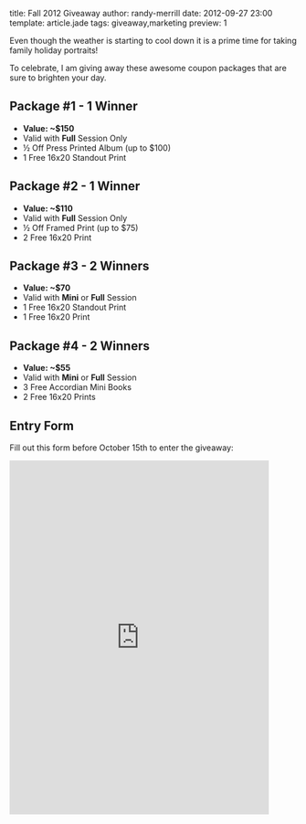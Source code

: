 title: Fall 2012 Giveaway
author: randy-merrill
date: 2012-09-27 23:00
template: article.jade
tags: giveaway,marketing
preview: 1

Even though the weather is starting to cool down it is a prime time for taking family holiday portraits!

To celebrate, I am giving away these awesome coupon packages that are sure to brighten your day.

<span class="more"></span>

## Package #1 - 1 Winner

 *  **Value: ~$150**
 *  Valid with **Full** Session Only
 *  ½ Off Press Printed Album (up to $100)
 *  1 Free 16x20 Standout Print

## Package #2 - 1 Winner

 *  **Value: ~$110**
 *  Valid with **Full** Session Only
 *  ½ Off Framed Print (up to $75)
 *  2 Free 16x20 Print

## Package #3 - 2 Winners

 *  **Value: ~$70**
 *  Valid with **Mini** or **Full** Session
 *  1 Free 16x20 Standout Print
 *  1 Free 16x20 Print

## Package #4 - 2 Winners

 *  **Value: ~$55**
 *  Valid with **Mini** or **Full** Session
 *  3 Free Accordian Mini Books
 *  2 Free 16x20 Prints

## Entry Form

Fill out this form before October 15th to enter the giveaway:

<iframe src="https://docs.google.com/a/randymerrill.com/spreadsheet/embeddedform?formkey=dEtlZW5HNDlNbzdpNkdCVFBiZkxCbUE6MQ" width="90%" height="620" frameborder="0" marginheight="0" marginwidth="0">Loading...</iframe>
